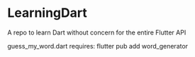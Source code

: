 # LearningDart
A repo to learn Dart without concern for the entire Flutter API


guess_my_word.dart requires:
flutter pub add word_generator
